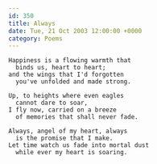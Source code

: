 ```yaml
---
id: 350
title: Always
date: Tue, 21 Oct 2003 12:00:00 +0000
category: Poems
---
```


    Happiness is a flowing warmth that  
      binds us, heart to heart;  
    and the wings that I'd forgotten  
      you've unfolded and made strong.

    Up, to heights where even eagles  
      cannot dare to soar,  
    I fly now, carried on a breeze  
      of memories that shall never fade.

    Always, angel of my heart, always  
      is the promise that I make.  
    Let time watch us fade into mortal dust  
      while ever my heart is soaring.


